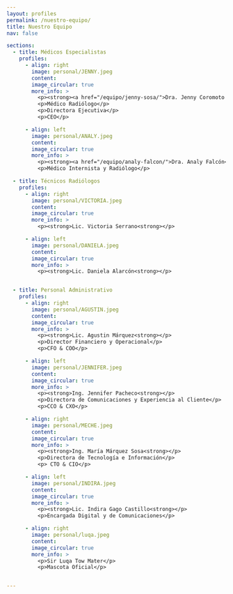 ```yaml
---
layout: profiles
permalink: /nuestro-equipo/
title: Nuestro Equipo
nav: false

sections:
  - title: Médicos Especialistas
    profiles:
      - align: right
        image: personal/JENNY.jpeg
        content: 
        image_circular: true
        more_info: >
          <p><strong><a href="/equipo/jenny-sosa/">Dra. Jenny Coromoto Sosa Guerrero</a></strong></p>
          <p>Médico Radiólogo</p>
          <p>Directora Ejecutiva</p> 
          <p>CEO</p>          

      - align: left
        image: personal/ANALY.jpeg
        content: 
        image_circular: true
        more_info: >
          <p><strong><a href="/equipo/analy-falcon/">Dra. Analy Falcón</a></strong></p>
          <p>Médico Internista y Radiólogo</p>

  - title: Técnicos Radiólogos
    profiles:
      - align: right
        image: personal/VICTORIA.jpeg
        content: 
        image_circular: true
        more_info: >
          <p><strong>Lic. Victoria Serrano<strong></p>

      - align: left
        image: personal/DANIELA.jpeg
        content: 
        image_circular: true
        more_info: >
          <p><strong>Lic. Daniela Alarcón<strong></p>          


  - title: Personal Administrativo
    profiles:
      - align: right
        image: personal/AGUSTIN.jpeg
        content: 
        image_circular: true
        more_info: >
          <p><strong>Lic. Agustin Márquez<strong></p>
          <p>Director Financiero y Operacional</p>
          <p>CFO & COO</p>

      - align: left
        image: personal/JENNIFER.jpeg
        content: 
        image_circular: true
        more_info: >
          <p><strong>Ing. Jennifer Pacheco<strong></p>
          <p>Directora de Comunicaciones y Experiencia al Cliente</p>
          <p>CCO & CXO</p>

      - align: right
        image: personal/MECHE.jpeg
        content: 
        image_circular: true
        more_info: >
          <p><strong>Ing. María Márquez Sosa<strong></p>
          <p>Directora de Tecnología e Información</p>
          <p> CTO & CIO</p>

      - align: left
        image: personal/INDIRA.jpeg
        content: 
        image_circular: true
        more_info: >
          <p><strong>Lic. Indira Gago Castillo<strong></p>
          <p>Encargada Digital y de Comunicaciones</p>

      - align: right
        image: personal/luqa.jpeg
        content: 
        image_circular: true
        more_info: >
          <p>Sir Luqa Tow Mater</p>       
          <p>Mascota Oficial</p>


---
```

